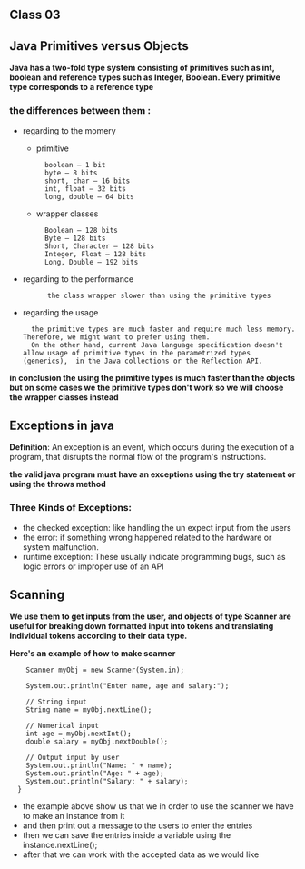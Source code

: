 ## Class 03
## Java Primitives versus Objects

**Java has a two-fold type system consisting of primitives such as int, boolean and reference types such as Integer, Boolean. Every primitive type corresponds to a reference type**

### the differences between them : 
- regarding to the momery 
  
    - primitive

            boolean – 1 bit
            byte – 8 bits
            short, char – 16 bits
            int, float – 32 bits
            long, double – 64 bits

    - wrapper classes

            Boolean – 128 bits
            Byte – 128 bits
            Short, Character – 128 bits
            Integer, Float – 128 bits
            Long, Double – 192 bits
- regarding to the performance 
            
            the class wrapper slower than using the primitive types 

- regarding the usage 

        the primitive types are much faster and require much less memory. Therefore, we might want to prefer using them.
        On the other hand, current Java language specification doesn't allow usage of primitive types in the parametrized types (generics),  in the Java collections or the Reflection API.
**in conclusion the using the primitive types is much faster than the objects but on some cases we the primitive types don't work so we will choose the wrapper classes instead**

## Exceptions in java 
**Definition**: An exception is an event, which occurs during the execution of a program, that disrupts the normal flow of the program's instructions.

**the valid java program must have an exceptions using the try statement or using the throws method**

### Three Kinds of Exceptions:
- the checked exception: like handling the un expect input from the users
- the error: if something wrong happened related to the hardware or system malfunction.
- runtime exception: These usually indicate programming bugs, such as logic errors or improper use of an API


## Scanning
**We use them to get inputs from the user, and objects of type Scanner are useful for breaking down formatted input into tokens and translating individual tokens according to their data type.**

**Here's an example of how to make scanner**
```public static void main(String[] args) {
    Scanner myObj = new Scanner(System.in);

    System.out.println("Enter name, age and salary:");

    // String input
    String name = myObj.nextLine();

    // Numerical input
    int age = myObj.nextInt();
    double salary = myObj.nextDouble();

    // Output input by user
    System.out.println("Name: " + name);
    System.out.println("Age: " + age);
    System.out.println("Salary: " + salary);
  }
  ```
  - the example above show us that we in order to use the scanner we have to make an instance from it 
  - and then print out a message to the users to enter the entries 
  - then we can save the entries inside a variable using the instance.nextLine();
  - after that we can work with the accepted data as we would like 